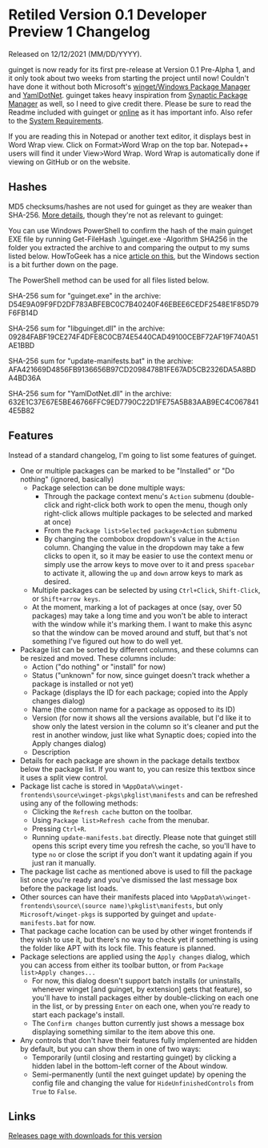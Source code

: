 # Retiled Version 0.1 Developer Preview 1 Changelog
Released on 12/12/2021 (MM/DD/YYYY).

guinget is now ready for its first pre-release at Version 0.1 Pre-Alpha 1, and it only took about two weeks from starting the project until now! Couldn't have done it without both Microsoft's [winget/Windows Package Manager](https://github.com/microsoft/winget-cli) and [YamlDotNet](https://github.com/aaubry/YamlDotNet). guinget takes heavy inspiration from [Synaptic Package Manager](https://en.wikipedia.org/wiki/Synaptic_(software)) as well, so I need to give credit there. Please be sure to read the Readme included with guinget or [online](https://github.com/DrewNaylor/guinget/blob/master/docs/readmes/readme-v0.1-prealpha1.txt) as it has important info. Also refer to the [System Requirements](https://github.com/DrewNaylor/guinget/blob/master/docs/system-requirements.md).

If you are reading this in Notepad or another text editor, it displays best in Word Wrap view. Click on Format>Word Wrap on the top bar. Notepad++ users will find it under View>Word Wrap. Word Wrap is automatically done if viewing on GitHub or on the website.

## Hashes

MD5 checksums/hashes are not used for guinget as they are weaker than SHA-256. [More details](https://github.com/DrewNaylor/UXL-Launcher/issues/124), though they're not as relevant to guinget:


You can use Windows PowerShell to confirm the hash of the main guinget EXE file by running
Get-FileHash .\guinget.exe -Algorithm SHA256 in the folder you extracted the archive to and comparing the output to my sums listed below. HowToGeek has a nice [article on this](https://www.howtogeek.com/67241/htg-explains-what-are-md5-sha-1-hashes-and-how-do-i-check-them/), but the Windows section is a bit further down on the page.

The PowerShell method can be used for all files listed below.

SHA-256 sum for "guinget.exe" in the archive:
D54E9A09F9FD2DF783ABFEBC0C7B40240F46EBEE6CEDF2548E1F85D79F6FB14D

SHA-256 sum for "libguinget.dll" in the archive:
09284FABF19CE274F4DFE8C0CB74E5440CAD49100CEBF72AF19F740A51AE1BBD

SHA-256 sum for "update-manifests.bat" in the archive:
AFA421669D4856FB9136656B97CD2098478B1FE67AD5CB2326DA5A8BDA4BD36A

SHA-256 sum for "YamlDotNet.dll" in the archive:
632E1C37E67E5BE46766FFC9ED7790C22D1FE75A5B83AAB9EC4C0678414E5B82



## Features

Instead of a standard changelog, I'm going to list some features of guinget.

- One or multiple packages can be marked to be "Installed" or "Do nothing" (ignored, basically)
  - Package selection can be done multiple ways:
    - Through the package context menu's `Action` submenu (double-click and right-click both work to open the menu, though only right-click allows multiple packages to be selected and marked at once)
	- From the `Package list>Selected package>Action` submenu
	- By changing the combobox dropdown's value in the `Action` column. Changing the value in the dropdown may take a few clicks to open it, so it may be easier to use the context menu or simply use the arrow keys to move over to it and press `spacebar` to activate it, allowing the `up` and `down` arrow keys to mark as desired.
  - Multiple packages can be selected by using `Ctrl+Click`, `Shift-Click`, or `Shift+arrow keys`.
  - At the moment, marking a lot of packages at once (say, over 50 packages) may take a long time and you won't be able to interact with the window while it's marking them. I want to make this async so that the window can be moved around and stuff, but that's not something I've figured out how to do well yet.
- Package list can be sorted by different columns, and these columns can be resized and moved. These columns include:
  - Action ("do nothing" or "install" for now) 
  - Status ("unknown" for now, since guinget doesn't track whether a package is installed or not yet) 
  - Package (displays the ID for each package; copied into the Apply changes dialog)
  - Name (the common name for a package as opposed to its ID)
  - Version (for now it shows all the versions available, but I'd like it to show only the latest version in the column so it's cleaner and put the rest in another window, just like what Synaptic does; copied into the Apply changes dialog)
  - Description
- Details for each package are shown in the package details textbox below the package list. If you want to, you can resize this textbox since it uses a split view control.
- Package list cache is stored in `%AppData%\winget-frontends\source\winget-pkgs\pkglist\manifests` and can be refreshed using any of the following methods:
  - Clicking the `Refresh cache` button on the toolbar.
  - Using `Package list>Refresh cache` from the menubar.
  - Pressing `Ctrl+R`.
  - Running `update-manifests.bat` directly. Please note that guinget still opens this script every time you refresh the cache, so you'll have to type `no` or close the script if you don't want it updating again if you just ran it manually.
- The package list cache as mentioned above is used to fill the package list once you're ready and you've dismissed the last message box before the package list loads.
- Other sources can have their manifests placed into `%AppData%\winget-frontends\source\(source name)\pkglist\manifests`, but only `Microsoft/winget-pkgs` is supported by guinget and `update-manifests.bat` for now.
- That package cache location can be used by other winget frontends if they wish to use it, but there's no way to check yet if something is using the folder like APT with its lock file. This feature is planned.
- Package selections are applied using the `Apply changes` dialog, which you can access from either its toolbar button, or from `Package list>Apply changes...`
  - For now, this dialog doesn't support batch installs (or uninstalls, whenever winget [and guinget, by extension] gets that feature), so you'll have to install packages either by double-clicking on each one in the list, or by pressing `Enter` on each one, when you're ready to start each package's install.
  - The `Confirm changes` button currently just shows a message box displaying something similar to the item above this one.
- Any controls that don't have their features fully implemented are hidden by default, but you can show them in one of two ways:
  - Temporarily (until closing and restarting guinget) by clicking a hidden label in the bottom-left corner of the About window.
  - Semi-permanently (until the next guinget update) by opening the config file and changing the value for `HideUnfinishedControls` from `True` to `False`.


## Links

[Releases page with downloads for this version](https://github.com/DrewNaylor/guinget/releases/tag/v0.1-prealpha1)